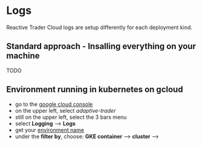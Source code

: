 # Logs

Reactive Trader Cloud logs are setup differently for each deployment kind.

## Standard approach - Insalling everything on your machine
TODO

## Environment running in kubernetes on gcloud
- go to the [google cloud console][google-cloud-console]
- on the upper left, select *adaptive-trader*
- still on the upper left, select the 3 bars menu
- select **Logging** --> **Logs**
- get your [environment name][environment-name]
- under the **filter by**, choose: **GKE container** --> **cluster** --> *<ENVIRONMENT NAME>*

[google-cloud-console]: https://console.cloud.google.com/home/dashboard?project=adaptive-trader

[environment-name]: ./environment-name.md
